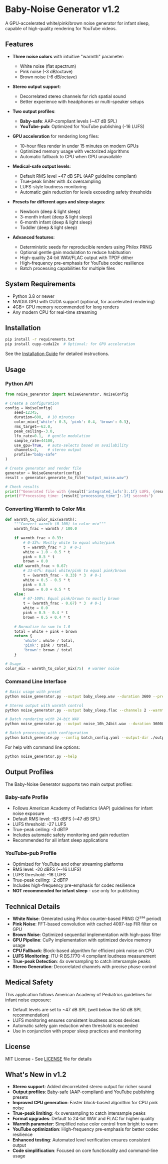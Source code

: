 # Baby-Noise Generator v1.2

A GPU-accelerated white/pink/brown noise generator for infant sleep, capable of high-quality rendering for YouTube videos.

## Features

- **Three noise colors** with intuitive "warmth" parameter:
  - White noise (flat spectrum)
  - Pink noise (-3 dB/octave)
  - Brown noise (-6 dB/octave)
  
- **Stereo output support**:
  - Decorrelated stereo channels for rich spatial sound
  - Better experience with headphones or multi-speaker setups
  
- **Two output profiles**:
  - **Baby-safe**: AAP-compliant levels (~47 dB SPL)
  - **YouTube-pub**: Optimized for YouTube publishing (-16 LUFS)
  
- **GPU acceleration** for rendering long files:
  - 10-hour files render in under 15 minutes on modern GPUs
  - Optimized memory usage with vectorized algorithms
  - Automatic fallback to CPU when GPU unavailable
  
- **Medical-safe output levels**:
  - Default RMS level ~47 dB SPL (AAP guideline compliant)
  - True-peak limiter with 4x oversampling
  - LUFS-style loudness monitoring
  - Automatic gain reduction for levels exceeding safety thresholds
  
- **Presets for different ages and sleep stages**:
  - Newborn (deep & light sleep)
  - 3-month infant (deep & light sleep)
  - 6-month infant (deep & light sleep)
  - Toddler (deep & light sleep)
  
- **Advanced features**:
  - Deterministic seeds for reproducible renders using Philox PRNG
  - Optional gentle gain modulation to reduce habituation
  - High-quality 24-bit WAV/FLAC output with TPDF dither
  - High-frequency pre-emphasis for YouTube codec resilience
  - Batch processing capabilities for multiple files

## System Requirements

- Python 3.8 or newer
- NVIDIA GPU with CUDA support (optional, for accelerated rendering)
- 4GB+ GPU memory recommended for long renders
- Any modern CPU for real-time streaming

## Installation

```bash
pip install -r requirements.txt
pip install cupy-cuda12x  # Optional: for GPU acceleration
```

See the [Installation Guide](INSTALL.md) for detailed instructions.

## Usage

### Python API

```python
from noise_generator import NoiseGenerator, NoiseConfig

# Create a configuration
config = NoiseConfig(
    seed=12345,
    duration=600,  # 10 minutes
    color_mix={'white': 0.3, 'pink': 0.4, 'brown': 0.3},
    rms_target=-63.0,
    peak_ceiling=-3.0,
    lfo_rate=0.1,  # gentle modulation
    sample_rate=44100,
    use_gpu=True,  # auto-selects based on availability
    channels=2,    # stereo output
    profile="baby-safe"
)

# Create generator and render file
generator = NoiseGenerator(config)
result = generator.generate_to_file("output_noise.wav")

# Check results
print(f"Generated file with {result['integrated_lufs']:.1f} LUFS, {result['peak_db']:.1f} dB peak")
print(f"Processing time: {result['processing_time']:.1f} seconds")
```

### Converting Warmth to Color Mix

```python
def warmth_to_color_mix(warmth):
    """Convert warmth (0-100) to color mix"""
    warmth_frac = warmth / 100.0
    
    if warmth_frac < 0.33:
        # 0-33%: Mostly white to equal white/pink
        t = warmth_frac * 3  # 0-1
        white = 1.0 - 0.5 * t
        pink = 0.5 * t
        brown = 0.0
    elif warmth_frac < 0.67:
        # 33-67%: Equal white/pink to equal pink/brown
        t = (warmth_frac - 0.33) * 3  # 0-1
        white = 0.5 - 0.5 * t
        pink = 0.5
        brown = 0.0 + 0.5 * t
    else:
        # 67-100%: Equal pink/brown to mostly brown
        t = (warmth_frac - 0.67) * 3  # 0-1
        white = 0.0
        pink = 0.5 - 0.4 * t
        brown = 0.5 + 0.4 * t
    
    # Normalize to sum to 1.0
    total = white + pink + brown
    return {
        'white': white / total,
        'pink': pink / total,
        'brown': brown / total
    }

# Usage
color_mix = warmth_to_color_mix(75)  # warmer noise
```

### Command Line Interface

```bash
# Basic usage with preset
python noise_generator.py --output baby_sleep.wav --duration 3600 --preset infant_3m_deep

# Stereo output with warmth control
python noise_generator.py --output baby_sleep.flac --channels 2 --warmth 75 --profile youtube-pub

# Batch rendering with 24-bit WAV
python noise_generator.py --output noise_10h_24bit.wav --duration 36000 --bits 24 --seed 12345

# Batch processing with configuration
python batch_generate.py --config batch_config.yaml --output-dir ./outputs
```

For help with command line options:

```bash
python noise_generator.py --help
```

## Output Profiles

The Baby-Noise Generator supports two main output profiles:

### Baby-safe Profile

- Follows American Academy of Pediatrics (AAP) guidelines for infant noise exposure
- Default RMS level: -63 dBFS (~47 dB SPL)
- LUFS threshold: -27 LUFS
- True-peak ceiling: -3 dBTP
- Includes automatic safety monitoring and gain reduction
- Recommended for all infant sleep applications

### YouTube-pub Profile

- Optimized for YouTube and other streaming platforms
- RMS level: -20 dBFS (~-16 LUFS)
- LUFS threshold: -16 LUFS
- True-peak ceiling: -2 dBTP
- Includes high-frequency pre-emphasis for codec resilience
- **NOT recommended for infant sleep** - use only for publishing

## Technical Details

- **White Noise**: Generated using Philox counter-based PRNG (2²⁵⁶ period)
- **Pink Noise**: FFT-based convolution with cached 4097-tap FIR filter on GPU
- **Brown Noise**: Optimized sequential implementation with high-pass filter
- **GPU Pipeline**: CuPy implementation with optimized device memory usage
- **CPU Fallback**: Block-based algorithm for efficient pink noise on CPU
- **LUFS Monitoring**: ITU-R BS.1770-4 compliant loudness measurement
- **True-peak Detection**: 4x oversampling to catch intersample peaks
- **Stereo Generation**: Decorrelated channels with precise phase control

## Medical Safety

This application follows American Academy of Pediatrics guidelines for infant noise exposure:
- Default levels are set to ~47 dB SPL (well below the 50 dB SPL recommendation)
- LUFS monitoring ensures consistent loudness across devices
- Automatic safety gain reduction when threshold is exceeded
- Use in conjunction with proper sleep practices and monitoring

## License

MIT License - See [LICENSE](LICENSE) file for details

## What's New in v1.2

- **Stereo support**: Added decorrelated stereo output for richer sound
- **Output profiles**: Baby-safe (AAP-compliant) and YouTube publishing presets
- **Improved CPU generation**: Faster block-based algorithm for CPU pink noise
- **True-peak limiting**: 4x oversampling to catch intersample peaks
- **Format upgrades**: Default to 24-bit WAV and FLAC for higher quality
- **Warmth parameter**: Simplified noise color control from bright to warm
- **YouTube optimization**: High-frequency pre-emphasis for better codec resilience
- **Enhanced testing**: Automated level verification ensures consistent output
- **Code simplification**: Focused on core functionality and command-line usage